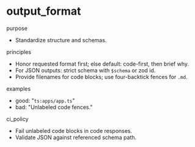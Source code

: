 # output_format

purpose
- Standardize structure and schemas.

principles
- Honor requested format first; else default: code-first, then brief why.
- For JSON outputs: strict schema with `$schema` or zod id.
- Provide filenames for code blocks; use four-backtick fences for `.md`.

examples
- good: "```ts:apps/app.ts```"
- bad:  "Unlabeled code fences."

ci_policy
- Fail unlabeled code blocks in code responses.
- Validate JSON against referenced schema path.